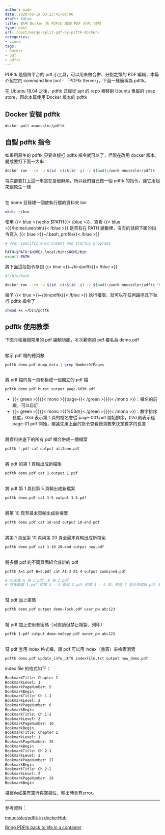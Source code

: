 ```yaml
---
author: wade
date: 2020-08-19 03:23:41+00:00
draft: false
title: 使用 Docker 版 PDFtk 處理 PDF 合併、分割
type: post
url: /post/merge-split-pdf-by-pdftk-docker/
categories:
- Linux
tags:
- Docker
- pdf
- pdftk
---
```


PDFtk 是個跨平台的 pdf 小工具，可以用來做合併、分割之類的 PDF 編輯，本篇介紹它的 command line tool  - 「PDFtk Server」，下面一樣簡稱為 pdftk。

在 Ubuntu 18.04 之後，pdftk 已經從 apt 的 repo 裡移到 Ubuntu 專屬的 snap store，因此本篇使用 Docker 版本的 pdftk


## Docker 安裝 pdftk

```bash
docker pull mnuessler/pdftk
```


## 自製 pdftk 指令

如果用原生的 pdftk 只要直接打 pdftk 指令就可以了，但現在改用 docker 版本，變成要打下面一大串：

```bash
docker run --rm -u $(id -u):$(id -g) -v $(pwd):/work mnuessler/pdftk
```

每次都要打上這一串實在是很麻煩，所以我們自己做一個 pdftk 的指令，讓它用起來跟原生一樣

\
在 home 目錄建一個放執行檔的資料夾 bin

```bash
mkdir ~/bin
```

使用 {{< blue >}}echo $PATH{{< /blue >}}，查看 {{< blue >}}/home/user/bin{{< /blue >}} 是否有在 PATH 變數裡，沒有的話把下面的指令寫入 {{< blue >}}~/.bash_profile{{< /blue >}}

```bash
# User specific environment and startup programs

PATH=$PATH:$HOME/.local/bin:$HOME/bin
export PATH
```


將下面這段指令存到 {{< blue >}}~/bin/pdftk{{< /blue >}}

```bash
#!/bin/bash

docker run --rm -u $(id -u):$(id -g) -v $(pwd):/work mnuessler/pdftk "$@"
```

給予 {{< blue >}}~/bin/pdftk{{< /blue >}} 執行權限，就可以在任何路徑底下執行 pdftk 指令了

```bash
chmod +x ~/bin/pdftk
```


## pdftk 使用教學

下面介紹幾個常用的 pdf 編輯功能，本次範例的 pdf 檔名為 demo.pdf

\
顯示 pdf 檔的總頁數

```bash
pdftk demo.pdf dump_data | grep NumberOfPages
```

\
將 pdf 檔的每一頁都拆成一個獨立的 pdf 檔

```bash
pdftk demo.pdf burst output page-%03d.pdf
```

* {{< green >}}{{< mono >}}page-{{< /green >}}{{< /mono >}}：檔名的前綴，可以自訂
* {{< green >}}{{< mono >}}%03d{{< /green >}}{{< /mono >}}：數字排序長度，03d 表示第 1 頁的檔名會從 page-001.pdf 開始排序，02d 則表示從 page-01.pdf 開始，建議先用上面的指令查看總頁數來決定數字的長度

\
將資料夾底下的所有 pdf 檔合併成一個檔案

```bash
pdftk *.pdf cat output all2one.pdf
```

\
將 pdf 的第 1 頁輸出成新檔案

```bash
pdftk demo.pdf cat 1 output 1.pdf
```

\
將 pdf 第 1 頁到第 5 頁輸出成新檔案

```bash
pdftk demo.pdf cat 1-5 output 1-5.pdf
```

\
將第 10 頁至最末頁輸出成新檔案

```bash
pdftk demo.pdf cat 10-end output 10-end.pdf
```

\
將第 1 頁至第 10 頁與第 20 頁至最末頁輸出成新檔案

```bash
pdftk demo.pdf cat 1-10 20-end output new.pdf
```

\
將多個 pdf 的不同頁面組合成新的 pdf 

```bash
pdftk A=1.pdf B=2.pdf cat A1-3 B1-4 output combined.pdf

# 先定義 A 為 1.pdf，B 為 2.pdf
# 然後截取 1.pdf 的第 1 - 3 頁與 2.pdf 的第 1 - 4 頁，將這 7 頁合併成新 pdf 檔
```

\
幫 pdf 加上密碼

```bash
pdftk demo.pdf output demo-lock.pdf user_pw abc123
```

\
幫 pdf 加上使用者密碼（可閱讀但禁止複製、列印）

```bash
pdftk 1.pdf output demo-noCopy.pdf owner_pw abc123
```

\
幫 pdf 套用 index 格式檔，讓 pdf 可以用 index（書籤）來檢索瀏覽

```bash
pdftk demo.pdf update_info_utf8 indexFile.txt output new_demo.pdf
```

index file 的格式如下：

```bash
BookmarkTitle: Chapter 1
BookmarkLevel: 1
BookmarkPageNumber: 5
BookmarkBegin
BookmarkTitle: Ch 1-1
BookmarkLevel: 2
BookmarkPageNumber: 6
BookmarkBegin
BookmarkTitle: Ch 1-2
BookmarkLevel: 2
BookmarkPageNumber: 10
BookmarkBegin
BookmarkTitle: Chapter 2
BookmarkLevel: 1
BookmarkPageNumber: 15
BookmarkBegin
BookmarkTitle: Ch 2-1
BookmarkLevel: 2
BookmarkPageNumber: 17
BookmarkBegin
BookmarkTitle: Ch 2-2
BookmarkLevel: 2
BookmarkPageNumber: 20
BookmarkBegin
```

檔案內如果有空行與空欄位，輸出時會有error。

* * *

參考資料：

[mnuessler/pdftk in dockerHub](https://hub.docker.com/r/mnuessler/pdftk)

[Bring PDFtk back to life in a container](https://opensource.com/article/18/6/pdf-merge-tool)
